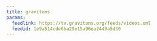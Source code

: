 ```yaml
---
title: gravitons
params:
  feedlink: https://tv.gravitons.org/feeds/videos.xml
  feedid: 1e9a514cde6ba29e15a96ea2449a5d30
---
```

